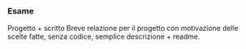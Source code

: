 ### Esame
Progetto + scritto
Breve relazione per il progetto con motivazione delle scelte fatte, senza codice, semplice descrizione + readme.
